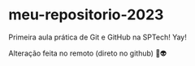 # meu-repositorio-2023
Primeira aula prática de Git e GitHub na SPTech! Yay!

Alteração feita no remoto (direto no github) 🎱👽
